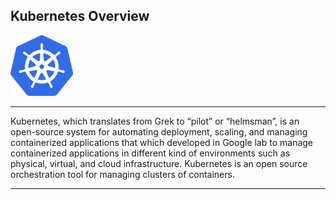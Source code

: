 
## Kubernetes Overview

<img src="https://github.com/kubernetes/kubernetes/raw/master/logo/logo.png" width="100">

----

Kubernetes, which translates from Grek to “pilot” or “helmsman”, is an open-source system for automating deployment, scaling, 
and managing containerized applications that which developed in Google lab to manage containerized applications in different 
kind of environments such as physical, virtual, and cloud infrastructure. Kubernetes is an open source orchestration 
tool for managing clusters of containers.

----
